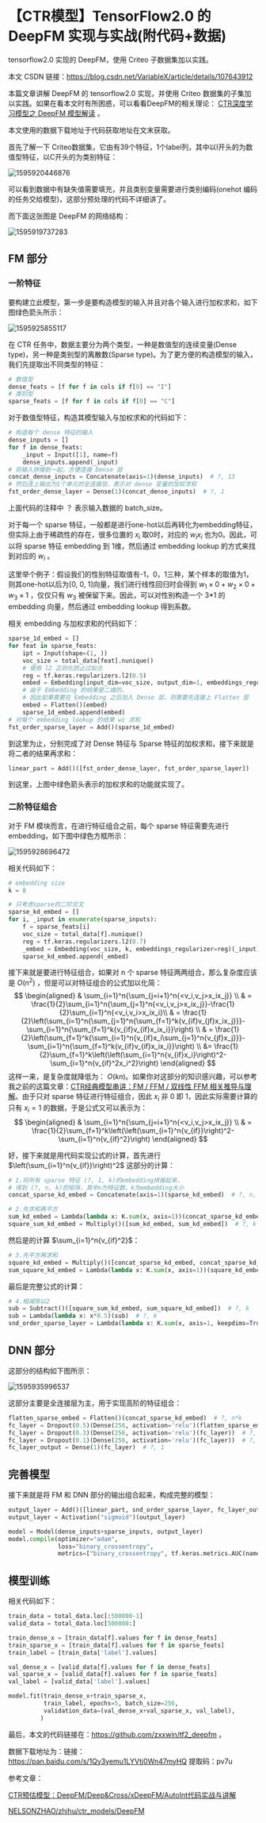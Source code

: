 # 【CTR模型】TensorFlow2.0 的 DeepFM 实现与实战(附代码+数据)
tensorflow2.0 实现的 DeepFM，使用 Criteo 子数据集加以实践。

本文 CSDN 链接：https://blog.csdn.net/VariableX/article/details/107643912

本篇文章讲解 DeepFM 的 tensorflow2.0 实现，并使用 Criteo 数据集的子集加以实践。如果在看本文时有所困惑，可以看看DeepFM的相关理论： [CTR深度学习模型之 DeepFM 模型解读](https://blog.csdn.net/VariableX/article/details/107548080) 。

本文使用的数据下载地址于代码获取地址在文末获取。

首先了解一下 Criteo数据集，它由有39个特征，1个label列，其中以I开头的为数值型特征，以C开头的为类别特征：

![1595920446876](assets/1595920446876.png)

可以看到数据中有缺失值需要填充，并且类别变量需要进行类别编码(onehot 编码的任务交给模型)，这部分预处理的代码不详细讲了。

而下面这张图是 DeepFM 的网络结构：

![1595919737283](assets/1595919737283.png)

## FM 部分

### 一阶特征

要构建立此模型，第一步是要构造模型的输入并且对各个输入进行加权求和，如下图绿色箭头所示：

![1595925855117](assets/1595925855117.png)

在 CTR 任务中，数据主要分为两个类型，一种是数值型的连续变量(Dense type)，另一种是类别型的离散数(Sparse type)。为了更方便的构造模型的输入，我们先提取出不同类型的特征：

```python
# 数值型
dense_feats = [f for f in cols if f[0] == "I"]
# 类别型
sparse_feats = [f for f in cols if f[0] == "C"]
```

对于数值型特征，构造其模型输入与加权求和的代码如下：

```python
# 构造每个 dense 特征的输入
dense_inputs = []
for f in dense_feats:
    _input = Input([1], name=f)
    dense_inputs.append(_input)
# 将输入拼接到一起，方便连接 Dense 层
concat_dense_inputs = Concatenate(axis=1)(dense_inputs)  # ?, 13
# 然后连上输出为1个单元的全连接层，表示对 dense 变量的加权求和
fst_order_dense_layer = Dense(1)(concat_dense_inputs)  # ?, 1
```

上面代码的注释中 ？ 表示输入数据的 batch_size。

对于每一个 sparse 特征，一般都是进行one-hot以后再转化为embedding特征，但实际上由于稀疏性的存在，很多位置的 $x_i$ 取0时，对应的 $w_i x_i$  也为0。因此，可以将 sparse 特征 embedding 到 1维，然后通过 embedding lookup 的方式来找到对应的 $w_i$ 。

这里举个例子：假设我们的性别特征取值有-1，0，1三种，某个样本的取值为1，则其one-hot以后为[0, 0, 1]向量，我们进行线性回归时会得到 $w_1 \times 0 + w_2 \times 0 +w_3 \times 1$ ，仅仅只有 $w_3$ 被保留下来。因此，可以对性别构造一个 3*1 的 embedding 向量，然后通过 embedding  lookup 得到系数。

相关 embedding 与加权求和的代码如下：

```python
sparse_1d_embed = []
for feat in sparse_feats:
    ipt = Input(shape=(1, ))
    voc_size = total_data[feat].nunique()
    # 使用 l2 正则化防止过拟合
    reg = tf.keras.regularizers.l2(0.5)
    embed = Embedding(input_dim=voc_size, output_dim=1, embeddings_regularizer=reg)(ipt)
    # 由于 Embedding 的结果是二维的，
    # 因此如果需要在 Embedding 之后加入 Dense 层，则需要先连接上 Flatten 层
    embed = Flatten()(embed)
    sparse_1d_embed.append(embed)
# 对每个 embedding lookup 的结果 wi 求和
fst_order_sparse_layer = Add()(sparse_1d_embed)
```

到这里为止，分别完成了对 Dense 特征与 Sparse 特征的加权求和，接下来就是将二者的结果再求和：

```python
linear_part = Add()([fst_order_dense_layer, fst_order_sparse_layer])
```

到这里，上图中绿色箭头表示的加权求和的功能就实现了。

### 二阶特征组合

对于 FM 模块而言，在进行特征组合之前，每个 sparse 特征需要先进行 embedding，如下图中绿色方框所示：

![1595928696472](assets/1595928696472.png)

相关代码如下：

```python
# embedding size
k = 8

# 只考虑sparse的二阶交叉
sparse_kd_embed = []
for i, _input in enumerate(sparse_inputs):
    f = sparse_feats[i]
    voc_size = total_data[f].nunique()
    reg = tf.keras.regularizers.l2(0.7)
    _embed = Embedding(voc_size, k, embeddings_regularizer=reg)(_input)
    sparse_kd_embed.append(_embed)
```

接下来就是要进行特征组合，如果对 n 个 sparse 特征两两组合，那么复杂度应该是 $O(n^2)$ ，但是可以对特征组合的公式加以化简：
$$
\begin{aligned}  & \sum_{i=1}^n{\sum_{j=i+1}^n{<v_i,v_j>x_ix_j}} \\ & = \frac{1}{2}\sum_{i=1}^n{\sum_{j=1}^n{<v_i,v_j>x_ix_j}}-\frac{1}{2}\sum_{i=1}^n{<v_i,v_i>x_ix_i}\\  & = \frac{1}{2}\left(\sum_{i=1}^n{\sum_{j=1}^n{\sum_{f=1}^k{v_{if}v_{jf}x_ix_j}}}-\sum_{i=1}^n{\sum_{f=1}^k{v_{if}v_{if}x_ix_i}}\right) \\   & = \frac{1}{2}\left(\sum_{f=1}^k{\sum_{i=1}^n{v_{if}x_i\sum_{j=1}^n{v_{jf}x_j}}}-\sum_{i=1}^n{\sum_{f=1}^k{v_{if}v_{if}x_ix_i}}\right) \\
&= \frac{1}{2}\sum_{f=1}^k\left(\left(\sum_{i=1}^n{v_{if}x_i}\right)^2-\sum_{i=1}^n{v_{if}^2x_i^2}\right)
\end{aligned}
$$
这样一来，是复杂度就降低为： $O(kn)$。如果你对这部分的知识感兴趣，可以参考我之前的这篇文章：[CTR经典模型串讲：FM / FFM / 双线性 FFM 相关推导与理解](https://blog.csdn.net/VariableX/article/details/107529033)。由于只对 sparse 特征进行特征组合，因此 $x_i$ 非 0 即 1，因此实际需要计算的只有 $x_i = 1$ 的数据，于是公式又可以表示为：
$$
\begin{aligned}  & \sum_{i=1}^n{\sum_{j=i+1}^n{<v_i,v_j>x_ix_j}} \\ & = \frac{1}{2}\sum_{f=1}^k\left(\left(\sum_{i=1}^n{v_{if}}\right)^2-\sum_{i=1}^n{v_{if}^2}\right)
\end{aligned}
$$


好，接下来就是用代码实现公式的计算，首先进行 $\left(\sum_{i=1}^n{v_{if}}\right)^2$ 这部分的计算：

```python
# 1.将所有 sparse 特征 (?, 1, k)的embedding拼接起来，
# 得到 (?, n, k)的矩阵，其中n为特征数，k为embedding大小
concat_sparse_kd_embed = Concatenate(axis=1)(sparse_kd_embed)  # ?, n, k

# 2.先求和再平方
sum_kd_embed = Lambda(lambda x: K.sum(x, axis=1))(concat_sparse_kd_embed)  # ?, k
square_sum_kd_embed = Multiply()([sum_kd_embed, sum_kd_embed])  # ?, k
```

然后是的计算 $\sum_{i=1}^n{v_{if}^2}$：

```python
# 3.先平方再求和
square_kd_embed = Multiply()([concat_sparse_kd_embed, concat_sparse_kd_embed]) # ?, n, k
sum_square_kd_embed = Lambda(lambda x: K.sum(x, axis=1))(square_kd_embed)  # ?, k
```

最后是完整公式的计算：

```python
# 4.相减除以2
sub = Subtract()([square_sum_kd_embed, sum_square_kd_embed])  # ?, k
sub = Lambda(lambda x: x*0.5)(sub)  # ?, k
snd_order_sparse_layer = Lambda(lambda x: K.sum(x, axis=1, keepdims=True))(sub)  # ?, 1
```

## DNN 部分

这部分的结构如下图所示：

![1595935996537](assets/1595935996537.png)

这部分主要是全连接层为主，用于实现高阶的特征组合：

```python
flatten_sparse_embed = Flatten()(concat_sparse_kd_embed)  # ?, n*k
fc_layer = Dropout(0.5)(Dense(256, activation='relu')(flatten_sparse_embed))  # ?, 256
fc_layer = Dropout(0.3)(Dense(256, activation='relu')(fc_layer))  # ?, 256
fc_layer = Dropout(0.1)(Dense(256, activation='relu')(fc_layer))  # ?, 256
fc_layer_output = Dense(1)(fc_layer)  # ?, 1
```

## 完善模型

接下来就是将 FM 和 DNN 部分的输出组合起来，构成完整的模型：

```python
output_layer = Add()([linear_part, snd_order_sparse_layer, fc_layer_output])
output_layer = Activation("sigmoid")(output_layer)

model = Model(dense_inputs+sparse_inputs, output_layer)
model.compile(optimizer="adam", 
              loss="binary_crossentropy", 
              metrics=["binary_crossentropy", tf.keras.metrics.AUC(name='auc')])
```

## 模型训练

相关代码如下：

```python
train_data = total_data.loc[:500000-1]
valid_data = total_data.loc[500000:]

train_dense_x = [train_data[f].values for f in dense_feats]
train_sparse_x = [train_data[f].values for f in sparse_feats]
train_label = [train_data['label'].values]

val_dense_x = [valid_data[f].values for f in dense_feats]
val_sparse_x = [valid_data[f].values for f in sparse_feats]
val_label = [valid_data['label'].values]

model.fit(train_dense_x+train_sparse_x, 
          train_label, epochs=5, batch_size=256,
          validation_data=(val_dense_x+val_sparse_x, val_label),
         )
```

最后，本文的代码链接在：https://github.com/zxxwin/tf2_deepfm 。

数据下载地址为：链接：https://pan.baidu.com/s/1Qy3yemu1LYVtj0Wn47myHQ 提取码：pv7u



参考文章：

[CTR预估模型：DeepFM/Deep&Cross/xDeepFM/AutoInt代码实战与讲解](https://zhuanlan.zhihu.com/p/109933924)

[NELSONZHAO/zhihu/ctr_models/DeepFM](https://github.com/NELSONZHAO/zhihu/blob/master/ctr_models/DeepFM.ipynb)
